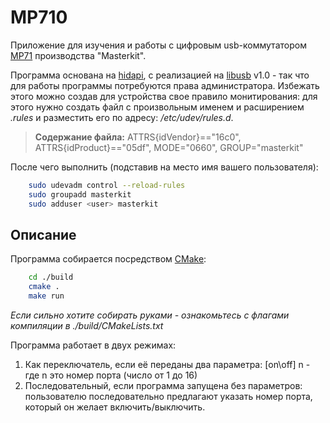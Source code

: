MP710
=====

Приложение для изучения и работы с цифровым usb-коммутатором [MP71](http://www.olimp-z.ru/mp710) производства "Masterkit".

Программа основана на [hidapi](http://github.com/signal11/hidapi), с реализацией на [libusb](https://github.com/libusb/libusb) v1.0 - так что для работы программы потребуются права администратора. Избежать этого можно создав для устройства свое правило монитирования: для этого нужно создать файл с произвольным именем и расширением *.rules* и разместить его по адресу: */etc/udev/rules.d*. 

> **Содержание файла:**
> ATTRS{idVendor}=="16c0", ATTRS{idProduct}=="05df", MODE="0660", GROUP="masterkit"

После чего выполнить (подставив на место *<user>* имя вашего пользователя):
```bash
	sudo udevadm control --reload-rules
	sudo groupadd masterkit
	sudo adduser <user> masterkit
```

Описание
--------

Программа собирается посредством [CMake](http://www.cmake.org/):
```bash
	cd ./build
	cmake .
	make run
```
*Если сильно хотите собирать руками - ознакомьтесь с флагами компиляции в ./build/CMakeLists.txt*

Программа работает в двух режимах: 
1. Как переключатель, если её переданы два параметра: [on\off] n - где n это номер порта (число от 1 до 16)
2. Последовательный, если программа запущена без параметров: пользователю последовательно предлагают указать номер порта, который он желает включить/выключить.
